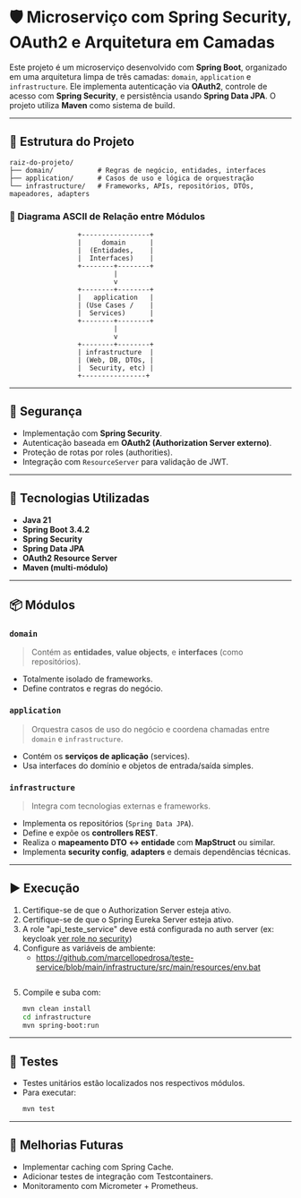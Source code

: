 # 🛡️ Microserviço com Spring Security, OAuth2 e Arquitetura em Camadas

Este projeto é um microserviço desenvolvido com **Spring Boot**, organizado em uma arquitetura limpa de três camadas: `domain`, `application` e `infrastructure`. Ele implementa autenticação via **OAuth2**, controle de acesso com **Spring Security**, e persistência usando **Spring Data JPA**. O projeto utiliza **Maven** como sistema de build.

---

## 📁 Estrutura do Projeto

```
raiz-do-projeto/
├── domain/           # Regras de negócio, entidades, interfaces
├── application/      # Casos de uso e lógica de orquestração
└── infrastructure/   # Frameworks, APIs, repositórios, DTOs, mapeadores, adapters
```

### 🧩 Diagrama ASCII de Relação entre Módulos

```
                 +-----------------+
                 |     domain      |
                 |  (Entidades,    |
                 |  Interfaces)    |
                 +--------+--------+
                          |
                          v
                 +--------+--------+
                 |   application   |
                 | (Use Cases /    |
                 |  Services)      |
                 +--------+--------+
                          |
                          v
                 +--------+--------+
                 | infrastructure  |
                 | (Web, DB, DTOs, |
                 |  Security, etc) |
                 +----------------+
```

---

## 🔐 Segurança

- Implementação com **Spring Security**.
- Autenticação baseada em **OAuth2 (Authorization Server externo)**.
- Proteção de rotas por roles (authorities).
- Integração com `ResourceServer` para validação de JWT.

---

## 💠 Tecnologias Utilizadas

- **Java 21**
- **Spring Boot 3.4.2**
- **Spring Security**
- **Spring Data JPA**
- **OAuth2 Resource Server**
- **Maven (multi-módulo)**

---

## 📦 Módulos

### `domain`

> Contém as **entidades**, **value objects**, e **interfaces** (como repositórios).

- Totalmente isolado de frameworks.
- Define contratos e regras do negócio.

### `application`

> Orquestra casos de uso do negócio e coordena chamadas entre `domain` e `infrastructure`.

- Contém os **serviços de aplicação** (services).
- Usa interfaces do domínio e objetos de entrada/saída simples.

### `infrastructure`

> Integra com tecnologias externas e frameworks.

- Implementa os repositórios (`Spring Data JPA`).
- Define e expõe os **controllers REST**.
- Realiza o **mapeamento DTO <-> entidade** com **MapStruct** ou similar.
- Implementa **security config**, **adapters** e demais dependências técnicas.

---

## ▶️ Execução

1. Certifique-se de que o Authorization Server esteja ativo.
2. Certifique-se de que o Spring Eureka Server esteja ativo.
3. A role "api_teste_service" deve está configurada no auth server (ex: keycloak [ver role no security](https://github.com/marcellopedrosa/teste-service/blob/main/infrastructure/src/main/java/br/com/csc/teste_service/configuration/SecurityConfig.java]))
4. Configure as variáveis de ambiente:
   - https://github.com/marcellopedrosa/teste-service/blob/main/infrastructure/src/main/resources/env.bat
   ```
5. Compile e suba com:
   ```bash
   mvn clean install
   cd infrastructure
   mvn spring-boot:run
   ```

---

## 💪 Testes

- Testes unitários estão localizados nos respectivos módulos.
- Para executar:
  ```bash
  mvn test
  ```

---

## 🚧 Melhorias Futuras

- Implementar caching com Spring Cache.
- Adicionar testes de integração com Testcontainers.
- Monitoramento com Micrometer + Prometheus.

